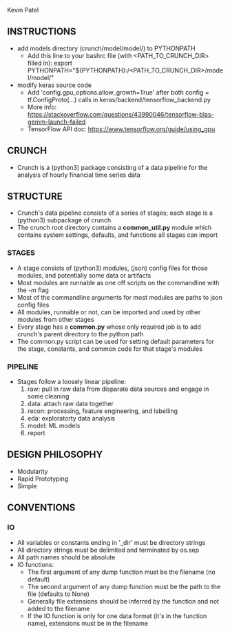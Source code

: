 Kevin Patel


## INSTRUCTIONS ##
* add models directory (crunch/model/model/) to PYTHONPATH
	- Add this line to your bashrc file (with <PATH_TO_CRUNCH_DIR> filled in):
		export PYTHONPATH="${PYTHONPATH}:/<PATH_TO_CRUNCH_DIR>/model/model/"
* modify keras source code
	- Add 'config.gpu_options.allow_growth=True' after both config = tf.ConfigProto(...) calls in keras/backend/tensorflow_backend.py
	- More info: https://stackoverflow.com/questions/43990046/tensorflow-blas-gemm-launch-failed
	- TensorFlow API doc: https://www.tensorflow.org/guide/using_gpu

## CRUNCH ##
* Crunch is a (python3) package consisting of a data pipeline for the analysis of hourly financial time series data

## STRUCTURE ##
* Crunch's data pipeline consists of a series of stages; each stage is a (python3) subpackage of crunch
* The crunch root directory contains a **common_util.py** module which contains system settings, defaults, and functions all stages can import

### STAGES ###
* A stage consists of (python3) modules, (json) config files for those modules, and potentially some data or artifacts
* Most modules are runnable as one off scripts on the commandline with the _-m_ flag
* Most of the commandline arguments for most modules are paths to json config files
* All modules, runnable or not, can be imported and used by other modules from other stages
* Every stage has a **common.py** whose only required job is to add crunch's parent directory to the python path
* The common.py script can be used for setting default parameters for the stage, constants, and common code for that stage's modules

### PIPELINE ####
* Stages follow a loosely linear pipeline:
	1. raw: pull in raw data from disparate data sources and engage in some cleaning
	2. data: attach raw data together 
	3. recon: processing, feature engineering, and labelling
	4. eda: exploratorty data analysis
	5. model: ML models
	6. report

## DESIGN PHILOSOPHY ##
* Modularity
* Rapid Prototyping
* Simple

## CONVENTIONS ##
### IO ###
* All variables or constants ending in '\_dir' must be directory strings
* All directory strings must be delimited and terminated by os.sep
* All path names should be absolute
* IO functions:
	- The first argument of any dump function must be the filename (no default)
	- The second argument of any dump function must be the path to the file (defaults to None)
	- Generally file extensions should be inferred by the function and not added to the filename
	- If the IO function is only for one data format (it's in the function name), extensions must be in the filename
